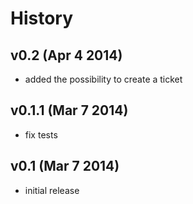 History
=======

v0.2 (Apr 4 2014)
----------------

* added the possibility to create a ticket

v0.1.1 (Mar 7 2014)
----------------

* fix tests

v0.1 (Mar 7 2014)
----------------

* initial release
